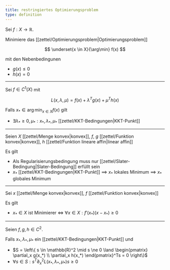 ```yaml
---
title: restringiertes Optimierungsproblem
type: definition
---
```


Sei $f : X \to \mathbb{R}$.

Minimiere das [[zettel/Optimierungsproblem|Optimierungsproblem]]

$$
	\underset{x \in X}{\arg\min} f(x)
$$

mit den Nebenbedingunen
- $g(x) \le 0$
- $h(x) = 0$

---

Sei $f \in C^1(X)$ mit

$$
	L(x, \lambda, \mu) = f(x) + \lambda^Tg(x) + \mu^Th(x)
$$

Falls $x_* \in \arg\min_{x \in X} f(x)$ gilt
- $\exists \lambda_* \ge 0, \mu_* : x_*, \lambda_*, \mu_*$ [[zettel/KKT-Bedingungen|KKT-Punkt]]

---

Seien $X$ [[zettel/Menge konvex|konvex]], $f$, $g$ [[zettel/Funktion konvex|konvex]], $h$ [[zettel/Funktion lineare affin|linear affin]]

Es gilt
- Als Regularisierungsbedingung muss nur [[zettel/Slater-Bedingung|Slater-Bedingung]] erfüllt sein
- $x_*$ [[zettel/KKT-Bedingungen|KKT-Punkt]] $\implies$ $x_*$ lokales Minimum $\implies$ $x_*$ globales Minimum

---

Sei $x$ [[zettel/Menge konvex|konvex]], $f$ [[zettel/Funktion konvex|konvex]]

Es gilt
- $x_* \in X$ ist Minimierer $\iff$ $\forall x \in X : f'(x_*)(x - x_*) \ge 0$

---

Seien $f, g, h \in C^2$.

Falls $x_*, \lambda_*, \mu_*$ ein [[zettel/KKT-Bedingungen|KKT-Punkt]] und
- $S = \left\{ s \in \mathbb{R}^2 \mid s \ne 0 \land \begin{pmatrix} \partial_x g(x_*) \\ \partial_x h(x_*) \end{pmatrix}^Ts = 0 \right\}$
- $\forall s \in S : s^T\partial_x^2L (x_*, \lambda_*, \mu_*)s \ge 0$